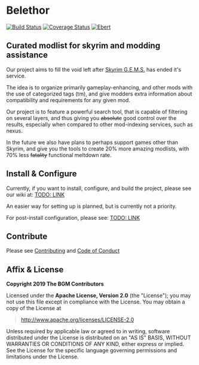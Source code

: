 # Belethor

[![Build Status](https://travis-ci.com/Belethors-General-Mods/belethor.svg?branch=master)](https://travis-ci.com/Belethors-General-Mods/belethor) [![Coverage Status](https://coveralls.io/repos/github/Belethors-General-Mods/belethor/badge.svg?branch=master)](https://coveralls.io/github/Belethors-General-Mods/belethor?branch=master) [![Ebert](https://ebertapp.io/github/Belethors-General-Mods/belethor.svg)](https://ebertapp.io/github/Belethors-General-Mods/belethor)

## Curated modlist for skyrim and modding assistance

Our project aims to fill the void left after [Skyrim G.E.M.S.](TODO) has ended it's service.

The idea is to organize primarily gameplay-enhancing, and other mods with the use of categorized tags (tm), and give modders extra information about compatibility and requirements for any given mod.

Our project is to feature a powerful search tool, that is capable of filtering on several layers, and thus giving you ~~absolute~~ good control over the results, especially when compared to other mod-indexing services, such as nexus.

In the future we also have plans to perhaps support games other than Skyrim, and give you the tools to create 20% more amazing modlists, with 70% less ~~fatality~~ functional meltdown rate.


## Install & Configure

Currently, if you want to install, configure, and build the project, please see our wiki at: [TODO: LINK](TODO)

An easier way for setting up is planned, but is currently not a priority.

For post-install configuration, please see: [TODO: LINK](TODO)

## Contribute

Please see [Contributing](TODO) and [Code of Conduct](TODO)

## Affix & License

**Copyright 2019 The BGM Contributors**

Licensed under the **Apache License, Version 2.0** (the "License");
you may not use this file except in compliance with the License.
You may obtain a copy of the License at

> http://www.apache.org/licenses/LICENSE-2.0

Unless required by applicable law or agreed to in writing, software
distributed under the License is distributed on an "AS IS" BASIS,
WITHOUT WARRANTIES OR CONDITIONS OF ANY KIND, either express or implied.
See the License for the specific language governing permissions and
limitations under the License.
